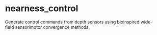 # nearness_control
Generate control commands from depth sensors using bioinspired wide-field sensorimotor convergence methods.
